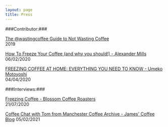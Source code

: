 ```yaml
---
layout: page
title: Press
---
```


###Contributor:###

[The @wastingcoffee Guide to Not Wasting Coffee](https://umeshiso.com/listing/700208274/digital-download-not-wasting-coffee)  
2019

[How To Freeze Your Coffee (and why you should!) - Alexander Mills](https://alexandermills.ca/blog/freezing-coffee)  
06/02/2020

[FREEZING COFFEE AT HOME: EVERYTHING YOU NEED TO KNOW - Umeko Motoyoshi](https://urnex.com/blog/freezing-coffee-at-home-everything-you-need-to-know/#:~:text=Simply%20take%20your%20coffee%20out,size%20and%20a%20tastier%20brew.)  
04/04/2020

###Interviews:###

[Freezing Coffee - Blossom Coffee Roasters](https://blossomcoffee.co.uk/freezing-coffee/)  
21/07/2020

[Coffee Chat with Tom from Manchester Coffee Archive - James' Coffee Blog](https://jamesg.blog/2021/02/05/coffee-chat-manchester-coffee-archive)
05/02/2021

